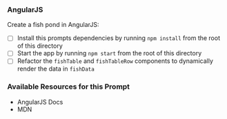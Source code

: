 ### AngularJS

Create a fish pond in AngularJS:

* [ ] Install this prompts dependencies by running `npm install` from the root of this directory
* [ ] Start the app by running `npm start` from the root of this directory
* [ ] Refactor the `fishTable` and `fishTableRow` components to dynamically render the data in `fishData`

### Available Resources for this Prompt
* AngularJS Docs
* MDN
